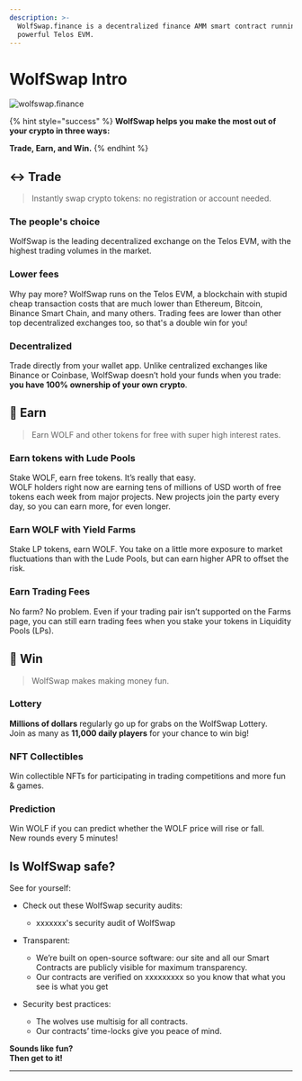 ```yaml
---
description: >-
  WolfSwap.finance is a decentralized finance AMM smart contract running on the
  powerful Telos EVM.
---
```


# WolfSwap Intro

![wolfswap.finance](.gitbook/assets/WolfSwap\_home.png)

{% hint style="success" %}
**WolfSwap helps you make the most out of your crypto in three ways:**

**Trade, Earn, and Win.**
{% endhint %}

## ↔️ Trade

> Instantly swap crypto tokens: no registration or account needed.

### The people's choice

WolfSwap is the leading decentralized exchange on the Telos EVM, with the highest trading volumes in the market.

### Lower fees

Why pay more? WolfSwap runs on the Telos EVM, a blockchain with stupid cheap transaction costs  that are much lower than Ethereum, Bitcoin, Binance Smart Chain, and many others.  Trading fees are lower than other top decentralized exchanges too, so that's a double win for you!

### Decentralized

Trade directly from your wallet app.  Unlike centralized exchanges like Binance or Coinbase, WolfSwap doesn’t hold your funds when you trade: **you have 100% ownership of your own crypto**.

## 💸 Earn

> Earn WOLF and other tokens for free with super high interest rates.

### Earn tokens with Lude Pools

Stake WOLF, earn free tokens. It’s really that easy.\
WOLF holders right now are earning tens of millions of USD worth of free tokens each week from major projects. New projects join the party every day, so you can earn more, for even longer.

### Earn WOLF with Yield Farms

Stake LP tokens, earn WOLF. You take on a little more exposure to market fluctuations than with the Lude Pools, but can earn higher APR to offset the risk.

### Earn Trading Fees

No farm? No problem. Even if your trading pair isn’t supported on the Farms page, you can still earn trading fees when you stake your tokens in Liquidity Pools (LPs).

## 🎲 Win

> WolfSwap makes making money fun.

### Lottery

**Millions of dollars** regularly go up for grabs on the WolfSwap Lottery.\
Join as many as **11,000 daily players** for your chance to win big!

### NFT Collectibles

Win collectible NFTs for participating in trading competitions and more fun & games.

### Prediction

Win WOLF if you can predict whether the WOLF price will rise or fall.\
New rounds every 5 minutes!

## Is WolfSwap safe?

See for yourself:

* Check out these WolfSwap security audits:
  * xxxxxxx's security audit of WolfSwap&#x20;
*   Transparent:

    * We’re built on open-source software: our site and all our Smart Contracts are publicly visible for maximum transparency.
    * Our contracts are verified on xxxxxxxxx so you know that what you see is what you get


* Security best practices:
  * The wolves use multisig for all contracts.
  * Our contracts’ time-locks give you peace of mind.

**Sounds like fun?**\
**Then get to it!**

***
